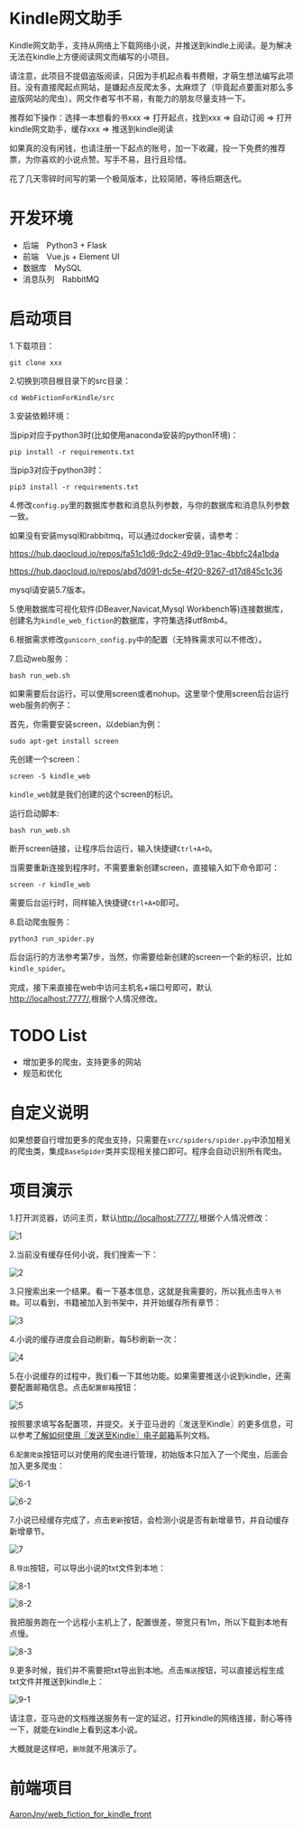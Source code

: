# Kindle网文助手

Kindle网文助手，支持从网络上下载网络小说，并推送到kindle上阅读。是为解决无法在kindle上方便阅读网文而编写的小项目。

请注意，此项目不提倡盗版阅读，只因为手机起点看书费眼，才萌生想法编写此项目。没有直接爬起点网站，是嫌起点反爬太多，太麻烦了（毕竟起点要面对那么多盗版网站的爬虫）。网文作者写书不易，有能力的朋友尽量支持一下。

推荐如下操作：选择一本想看的书xxx => 打开起点，找到xxx => 自动订阅 => 打开kindle网文助手，缓存xxx => 推送到kindle阅读

如果真的没有闲钱，也请注册一下起点的账号，加一下收藏，投一下免费的推荐票，为你喜欢的小说点赞。写手不易，且行且珍惜。

花了几天零碎时间写的第一个极简版本，比较简陋，等待后期迭代。

# 开发环境

- 后端　Python3 + Flask
- 前端　Vue.js + Element UI
- 数据库　MySQL
- 消息队列　RabbitMQ


# 启动项目

1.下载项目：

```git clone xxx```

2.切换到项目根目录下的src目录：

```cd WebFictionForKindle/src```

3.安装依赖环境：

当pip对应于python3时(比如使用anaconda安装的python环境)：

```pip install -r requirements.txt```

当pip3对应于python3时：

```pip3 install -r requirements.txt```

4.修改`config.py`里的数据库参数和消息队列参数，与你的数据库和消息队列参数一致。

如果没有安装mysql和rabbitmq，可以通过docker安装，请参考：

https://hub.daocloud.io/repos/fa51c1d6-9dc2-49d9-91ac-4bbfc24a1bda

https://hub.daocloud.io/repos/abd7d091-dc5e-4f20-8267-d17d845c1c36

mysql请安装5.7版本。

5.使用数据库可视化软件(DBeaver,Navicat,Mysql Workbench等)连接数据库，创建名为`kindle_web_fiction`的数据库，字符集选择utf8mb4。

6.根据需求修改`gunicorn_config.py`中的配置（无特殊需求可以不修改）。

7.启动web服务：

```bash run_web.sh```

如果需要后台运行，可以使用screen或者nohup。这里举个使用screen后台运行web服务的例子：

首先，你需要安装screen，以debian为例：

```sudo apt-get install screen```

先创建一个screen：

```screen -S kindle_web```

`kindle_web`就是我们创建的这个screen的标识。

运行启动脚本:

```bash run_web.sh```

断开screen链接，让程序后台运行，输入快捷键`Ctrl+A+D`。

当需要重新连接到程序时，不需要重新创建screen，直接输入如下命令即可：

```screen -r kindle_web```

需要后台运行时，同样输入快捷键`Ctrl+A+D`即可。

8.启动爬虫服务：

```python3 run_spider.py```

后台运行的方法参考第7步，当然，你需要给新创建的screen一个新的标识，比如`kindle_spider`。

完成，接下来直接在web中访问主机名+端口号即可，默认[http://localhost:7777/](http://localhost:7777/),根据个人情况修改。

# TODO List

- 增加更多的爬虫，支持更多的网站
- 规范和优化

# 自定义说明

如果想要自行增加更多的爬虫支持，只需要在`src/spiders/spider.py`中添加相关的爬虫类，集成`BaseSpider`类并实现相关接口即可。程序会自动识别所有爬虫。

# 项目演示

1.打开浏览器，访问主页，默认[http://localhost:7777/](http://localhost:7777/),根据个人情况修改：

![1](./images/1.png)

2.当前没有缓存任何小说，我们搜索一下：

![2](./images/2.png)

3.只搜索出来一个结果。看一下基本信息，这就是我需要的，所以我点击`导入书籍`。可以看到，书籍被加入到书架中，并开始缓存所有章节：

![3](./images/3.png)

4.小说的缓存进度会自动刷新，每5秒刷新一次：

![4](./images/4.png)

5.在小说缓存的过程中，我们看一下其他功能。如果需要推送小说到kindle，还需要配置邮箱信息。点击`配置邮箱`按钮：

![5](./images/5.png)

按照要求填写各配置项，并提交。关于亚马逊的〖发送至Kindle〗的更多信息，可以参考[了解如何使用〖发送至Kindle〗电子邮箱](https://www.amazon.cn/gp/help/customer/display.html/ref=hp_left_v4_sib?ie=UTF8&nodeId=G7NECT4B4ZWHQ8WV)系列文档。

6.`配置爬虫`按钮可以对使用的爬虫进行管理，初始版本只加入了一个爬虫，后面会加入更多爬虫：

![6-1](./images/6-1.png)

![6-2](./images/6-2.png)

7.小说已经缓存完成了，点击`更新`按钮，会检测小说是否有新增章节，并自动缓存新增章节。

![7](./images/7.png)

8.`导出`按钮，可以导出小说的txt文件到本地：

![8-1](./images/8-1.png)

![8-2](./images/8-2.png)

我把服务跑在一个远程小主机上了，配置很差，带宽只有1m，所以下载到本地有点慢。

![8-3](./images/8-3.png)

9.更多时候，我们并不需要把txt导出到本地。点击`推送`按钮，可以直接远程生成txt文件并推送到kindle上：

![9-1](./images/9-1.png)

请注意，亚马逊的文档推送服务有一定的延迟，打开kindle的网络连接，耐心等待一下，就能在kindle上看到这本小说。

大概就是这样吧，`删除`就不用演示了。

# 前端项目

[AaronJny/web_fiction_for_kindle_front](https://github.com/AaronJny/web_fiction_for_kindle_front)

